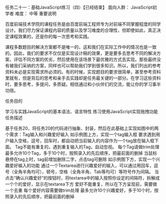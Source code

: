 任务二十一：基础JavaScript练习（四）【已经结束】
面向人群：
JavaScript初学者
难度：
中等
重要说明

百度前端技术学院的课程任务是由百度前端工程师专为对前端不同掌握程度的同学设计。我们尽力保证课程内容的质量以及学习难度的合理性，但即使如此，真正决定课程效果的，还是你的每一次思考和实践。

课程多数题目的解决方案都不是唯一的，这和我们在实际工作中的情况也是一致的。因此，我们的要求不仅仅是实现设计稿的效果，更是要多去思考不同的解决方案，评估不同方案的优劣，然后使用在该场景下最优雅的方式去实现。那些最终没有被我们采纳的方案，同样也可以帮助我们学到很多知识。所以，我们列出的参考资料未必是实现需求所必须的。有的时候，实现题目的要求很简单，甚至参考资料里就有，但是背后的思考和亲手去实践却是任务最关键的一部分。在学习这些资料时，要多思考，多提问，多质疑。相信通过和小伙伴们的交流，能让你的学习事半功倍。

任务目的

学习与实践JavaScript的基本语法、语言特性
练习使用JavaScript实现拖拽功能
任务描述

基于任务20，将任务20的代码进行抽象、封装，然后在此基础上实现如图中的两个需求：Tag输入和兴趣爱好输入
如示例图上方，实现一个tag输入框
要求遇到用户输入空格，逗号，回车时，都自动把当前输入的内容作为一个tag放在输入框下面。
Tag不能有重复的，遇到重复输入的Tag，自动忽视。
每个Tag请做trim处理
最多允许10个Tag，多于10个时，按照录入的先后顺序，把最前面的删掉
当鼠标悬停在tag上时，tag前增加删除二字，点击tag可删除
如示例图下方，实现一个兴趣爱好输入的功能
通过一个Textarea进行兴趣爱好的输入，可以通过用回车，逗号（全角半角均可），顿号，空格（全角半角、Tab等均可）等符号作为间隔。
当点击“确认兴趣爱好”的按钮时，将textarea中的输入按照你设定的间隔符，拆解成一个个的爱好，显示在textarea下方
爱好不能重复，所以在下方呈现前，需要做一个去重
每个爱好内容需要做trim处理
最多允许10个兴趣爱好，多于10个时，按照录入的先后顺序，把最前面的删掉